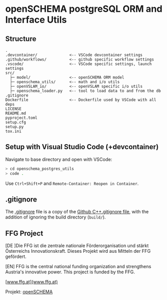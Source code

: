 # openSCHEMA postgreSQL ORM and Interface Utils

## Structure
``` text
.
.devcontainer/              <-- VSCode devcontainer settings
.github/workflows/          <-- github specific workflow settings
.vscode/                    <-- VSCode specific settings, launch settings
src/
  ├─ model/                 <-- openSCHEMA ORM model
  ├─ openschema_utils/      <-- math and i/o utils
  ├─ openVSLAM_io/          <-- openVSLAM specific i/o utils
  ├─ openschema_loader.py   <-- tool to load data to and from the db
.gitignore
Dockerfile                  <-- Dockerfile used by VSCode with all deps
LICENSE
README.md
pyproject.toml
setup.cfg
setup.py
tox.ini
```

## Setup with Visual Studio Code (+devcontainer)
Navigate to base directory and open with VSCode:
``` bash
> cd openschema_postgres_utils
> code .
```
Use `Ctrl+Shift+P` and `Remote-Container: Reopen in Container`.

## .gitignore

The [.gitignore](.gitignore) file is a copy of the [Github C++.gitignore file](https://github.com/github/gitignore/blob/master/C%2B%2B.gitignore),
with the addition of ignoring the build directory (`build/`).

## FFG Project
[DE ]Die FFG ist die zentrale nationale Förderorganisation und stärkt Österreichs Innovationskraft. Dieses Projekt wird aus Mitteln der FFG gefördert. 

[EN] FFG is the central national funding organization and strengthens Austria's innovative power. This project is funded by the FFG. 

[www.ffg.at](www.ffg.at)

Projekt: [openSCHEMA](https://iktderzukunft.at/de/projekte/open-semantic-collaborative-hierarchical-environment-mapping.php)